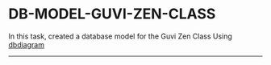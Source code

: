 # DB-MODEL-GUVI-ZEN-CLASS

In this task, created a database model for the Guvi Zen Class Using [dbdiagram](https://dbdiagram.io/home)

---
